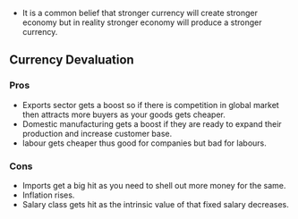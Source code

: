 - It is a common belief that stronger currency will create stronger economy but in reality stronger economy will produce a stronger currency.

## Currency Devaluation

### Pros

- Exports sector gets a boost so if there is competition in global market then attracts more buyers as your goods gets cheaper.
- Domestic manufacturing gets a boost if they are ready to expand their production and increase customer base.
- labour gets cheaper thus good for companies but bad for labours.

### Cons

- Imports get a big hit as you need to shell out more money for the same.
- Inflation rises.
- Salary class gets hit as the intrinsic value of that fixed salary decreases.
